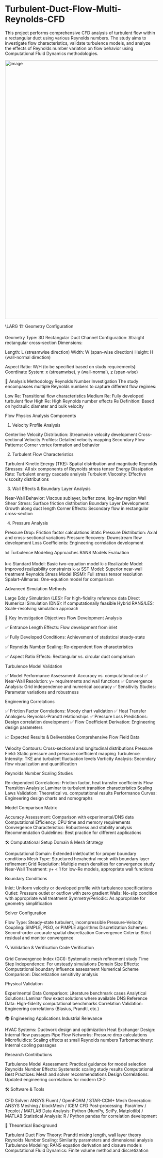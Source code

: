 # Turbulent-Duct-Flow-Multi-Reynolds-CFD
This project performs comprehensive CFD analysis of turbulent flow within a rectangular duct using various Reynolds numbers. The study aims to investigate flow characteristics, validate turbulence models, and analyze the effects of Reynolds number variation on flow behavior using Computational Fluid Dynamics methodologies.

<img width="1031" height="851" alt="image" src="https://github.com/user-attachments/assets/13ca7357-5fc1-4039-abf2-6ad1a623bf62" />



\LARG 🏗️ Geometry Configuration

Geometry Type: 3D Rectangular Duct
Channel Configuration: Straight rectangular cross-section
Dimensions:

Length: L (streamwise direction)
Width: W (span-wise direction)
Height: H (wall-normal direction)


Aspect Ratio: W/H (to be specified based on study requirements)
Coordinate System: x (streamwise), y (wall-normal), z (span-wise)

🔬 Analysis Methodology
Reynolds Number Investigation
The study encompasses multiple Reynolds numbers to capture different flow regimes:

Low Re: Transitional flow characteristics
Medium Re: Fully developed turbulent flow
High Re: High Reynolds number effects
Re Definition: Based on hydraulic diameter and bulk velocity

Flow Physics Analysis Components
1. Velocity Profile Analysis

Centerline Velocity Distribution: Streamwise velocity development
Cross-sectional Velocity Profiles: Detailed velocity mapping
Secondary Flow Patterns: Corner vortex formation and behavior

2. Turbulent Flow Characteristics

Turbulent Kinetic Energy (TKE): Spatial distribution and magnitude
Reynolds Stresses: All six components of Reynolds stress tensor
Energy Dissipation Rate: Turbulent energy cascade analysis
Turbulent Viscosity: Effective viscosity distributions

3. Wall Effects & Boundary Layer Analysis

Near-Wall Behavior: Viscous sublayer, buffer zone, log-law region
Wall Shear Stress: Surface friction distribution
Boundary Layer Development: Growth along duct length
Corner Effects: Secondary flow in rectangular cross-section

4. Pressure Analysis

Pressure Drop: Friction factor calculations
Static Pressure Distribution: Axial and cross-sectional variations
Pressure Recovery: Downstream flow development
Loss Coefficients: Engineering correlation development

📊 Turbulence Modeling Approaches
RANS Models Evaluation

k-ε Standard Model: Basic two-equation model
k-ε Realizable Model: Improved realizability constraints
k-ω SST Model: Superior near-wall treatment
Reynolds Stress Model (RSM): Full stress tensor resolution
Spalart-Allmaras: One-equation model for comparison

Advanced Simulation Methods

Large Eddy Simulation (LES): For high-fidelity reference data
Direct Numerical Simulation (DNS): If computationally feasible
Hybrid RANS/LES: Scale-resolving simulation approach

🎯 Key Investigation Objectives
Flow Development Analysis

✅ Entrance Length Effects: Flow development from inlet

✅ Fully Developed Conditions: Achievement of statistical steady-state

✅ Reynolds Number Scaling: Re-dependent flow characteristics

✅ Aspect Ratio Effects: Rectangular vs. circular duct comparison

Turbulence Model Validation

✅ Model Performance Assessment: Accuracy vs. computational cost
✅ Near-Wall Resolution: y+ requirements and wall functions
✅ Convergence Analysis: Grid independence and numerical accuracy
✅ Sensitivity Studies: Parameter variations and robustness

Engineering Correlations

✅ Friction Factor Correlations: Moody chart validation
✅ Heat Transfer Analogies: Reynolds-Prandtl relationships
✅ Pressure Loss Predictions: Design correlation development
✅ Flow Coefficient Derivation: Engineering design parameters

📈 Expected Results & Deliverables
Comprehensive Flow Field Data

Velocity Contours: Cross-sectional and longitudinal distributions
Pressure Field: Static pressure and pressure coefficient mapping
Turbulence Intensity: TKE and turbulent fluctuation levels
Vorticity Analysis: Secondary flow visualization and quantification

Reynolds Number Scaling Studies

Re-dependent Correlations: Friction factor, heat transfer coefficients
Flow Transition Analysis: Laminar to turbulent transition characteristics
Scaling Laws Validation: Theoretical vs. computational results
Performance Curves: Engineering design charts and nomographs

Model Comparison Matrix

Accuracy Assessment: Comparison with experimental/DNS data
Computational Efficiency: CPU time and memory requirements
Convergence Characteristics: Robustness and stability analysis
Recommendation Guidelines: Best practice for different applications

🛠️ Computational Setup
Domain & Mesh Strategy

Computational Domain: Extended inlet/outlet for proper boundary conditions
Mesh Type: Structured hexahedral mesh with boundary layer refinement
Grid Resolution: Multiple mesh densities for convergence study
Near-Wall Treatment: y+ < 1 for low-Re models, appropriate wall functions

Boundary Conditions

Inlet: Uniform velocity or developed profile with turbulence specifications
Outlet: Pressure outlet or outflow with zero gradient
Walls: No-slip condition with appropriate wall treatment
Symmetry/Periodic: As appropriate for geometry simplification

Solver Configuration

Flow Type: Steady-state turbulent, incompressible
Pressure-Velocity Coupling: SIMPLE, PISO, or PIMPLE algorithms
Discretization Schemes: Second-order accurate spatial discretization
Convergence Criteria: Strict residual and monitor convergence

🔍 Validation & Verification
Code Verification

Grid Convergence Index (GCI): Systematic mesh refinement study
Time Step Independence: For unsteady simulations
Domain Size Effects: Computational boundary influence assessment
Numerical Scheme Comparison: Discretization sensitivity analysis

Physical Validation

Experimental Data Comparison: Literature benchmark cases
Analytical Solutions: Laminar flow exact solutions where available
DNS Reference Data: High-fidelity computational benchmarks
Correlation Validation: Engineering correlations (Blasius, Prandtl, etc.)

📚 Engineering Applications
Industrial Relevance

HVAC Systems: Ductwork design and optimization
Heat Exchanger Design: Internal flow passages
Pipe Flow Networks: Pressure drop calculations
Microfluidics: Scaling effects at small Reynolds numbers
Turbomachinery: Internal cooling passages

Research Contributions

Turbulence Model Assessment: Practical guidance for model selection
Reynolds Number Effects: Systematic scaling study results
Computational Best Practices: Mesh and solver recommendations
Design Correlations: Updated engineering correlations for modern CFD

🛠️ Software & Tools

CFD Solver: ANSYS Fluent / OpenFOAM / STAR-CCM+
Mesh Generation: ANSYS Meshing / blockMesh / ICEM CFD
Post-processing: ParaView / Tecplot / MATLAB
Data Analysis: Python (NumPy, SciPy, Matplotlib) / MATLAB
Statistical Analysis: R / Python pandas for correlation development

📖 Theoretical Background

Turbulent Duct Flow Theory: Prandtl mixing length, wall layer theory
Reynolds Number Scaling: Similarity parameters and dimensional analysis
Turbulence Modeling: RANS equation derivation and closure models
Computational Fluid Dynamics: Finite volume method and discretization
